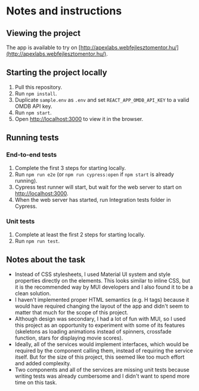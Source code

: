 # Notes and instructions

## Viewing the project

The app is available to try on [http://apexlabs.webfejlesztomentor.hu/](http://apexlabs.webfejlesztomentor.hu/).

## Starting the project locally

1. Pull this repository.
2. Run `npm install`.
3. Duplicate `sample.env` as `.env` and set `REACT_APP_OMDB_API_KEY` to a valid OMDB API key.
4. Run `npm start`.
5. Open [http://localhost:3000](http://localhost:3000) to view it in the browser.

## Running tests

### End-to-end tests

1. Complete the first 3 steps for starting locally.
2. Run `npm run e2e` (or `npm run cypress:open` if `npm start` is already running).
3. Cypress test runner will start, but wait for the web server to start on [http://localhost:3000](http://localhost:3000).
4. When the web server has started, run Integration tests folder in Cypress.

### Unit tests

1. Complete at least the first 2 steps for starting locally.
2. Run `npm run test`.


## Notes about the task

- Instead of CSS stylesheets, I used Material UI system and style properties directly on the elements. This looks similar to inline CSS, but it is the recommended way by MUI developers and I also found it to be a clean solution.
- I haven't implemented proper HTML semantics (e.g. H tags) because it would have required changing the layout of the app and didn't seem to matter that much for the scope of this project.
- Although design was secondary, I had a lot of fun with MUI, so I used this project as an opportunity to experiment with some of its features (skeletons as loading animations instead of spinners, crossfade function, stars for displaying movie scores).
- Ideally, all of the services would implement interfaces, which would be required by the component calling them, instead of requiring the service itself. But for the size of this project, this seemed like too much effort and added complexity.
- Two components and all of the services are missing unit tests because writing tests was already cumbersome and I didn't want to spend more time on this task.